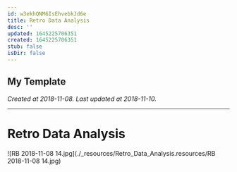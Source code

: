```yaml
---
id: w3ekhQNM6IsEhvebkJd6e
title: Retro Data Analysis
desc: ''
updated: 1645225706351
created: 1645225706351
stub: false
isDir: false
---
```

My Template
---

_Created at 2018-11-08._
_Last updated at 2018-11-10._




---

# Retro Data Analysis


![RB 2018-11-08 14.jpg](./_resources/Retro_Data_Analysis.resources/RB 2018-11-08 14.jpg)

